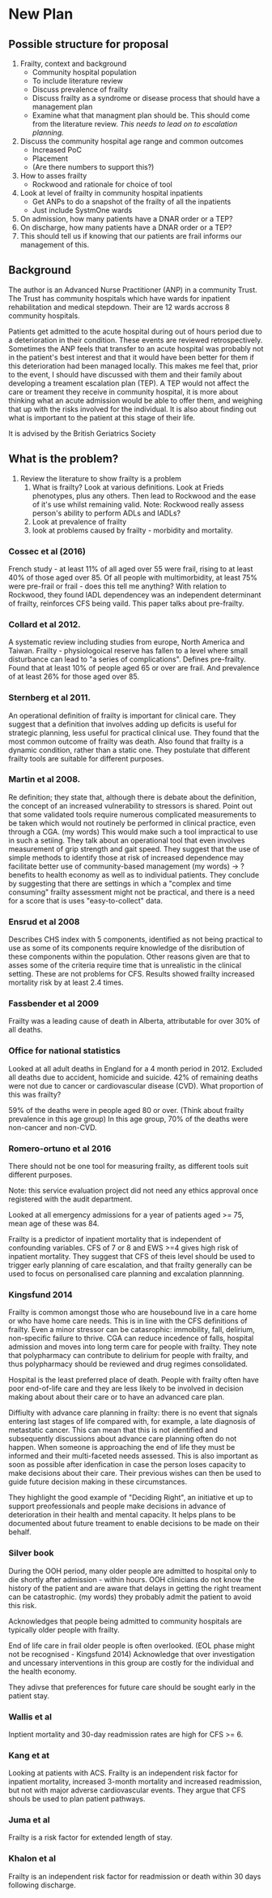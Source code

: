 # New Plan

## Possible structure for proposal

1. Frailty, context and background
     + Community hospital population
     + To include literature review 
     + Discuss prevalence of frailty
     + Discuss frailty as a syndrome or disease process that should have a 
       management plan
     + Examine what that managment plan should be. This should come from the 
       literature review. *This needs to lead on to escalation planning.*
2. Discuss the community hospital age range and common outcomes
     + Increased PoC
     + Placement
     + (Are there numbers to support this?)
3. How to asses frailty
     + Rockwood and rationale for choice of tool
4. Look at level of frailty in community hospital inpatients
     + Get ANPs to do a snapshot of the frailty of all the inpatients
     + Just include SystmOne wards
5. On admission, how many patients have a DNAR order or a TEP?
6. On discharge, how many patients have a DNAR order or a TEP?
7. This should tell us if knowing that our patients are frail informs our 
   management of this.

## Background

The author is an Advanced Nurse Practitioner (ANP) in a community Trust.
The Trust has community hospitals which have wards for inpatient rehabilitation and
medical stepdown. Their are 12 wards accross 8 community hospitals.

Patients get admitted to the acute hospital during out of hours period due to a 
deterioration in their condition.
These events are reviewed retrospectively. Sometimes the ANP feels that transfer 
to an acute hospital was probably not in the patient's best interest and that it
would have been better for them if this deterioration had been managed locally.
This makes me feel that, prior to the event, I should have discussed with them and
their family about developing a treament escalation plan (TEP).
A TEP would not affect the care or treament they receive in community hospital,
it is more about thinking what an acute admission would be able to offer them,
and weighing that up with the risks involved for the individual. It is also about 
finding out what is important to the patient at this stage of their life.

It is advised by the British Geriatrics Society

## What is the problem?

1. Review the literature to show frailty is a problem
    1. What is frailty? Look at various definitions. Look at Frieds phenotypes, plus
        any others. Then lead to Rockwood and the ease of it's use whilst
        remaining valid. Note: Rockwood really assess person's ability to perform
        ADLs and IADLs?
    1. Look at prevalence of frailty
    2. look at problems caused by frailty - morbidity and mortality.


### Cossec et al (2016)  
French study - at least 11% of all aged over 55 were frail, rising
to at least 40% of those aged over 85. Of all people with multimorbidity, at least
75% were pre-frail or frail - does this tell me anything? With relation to Rockwood,
they found IADL dependencey was an independent determinant of frailty, reinforces
CFS being vaild. This paper talks about pre-frailty.

### Collard et al 2012.  
A systematic review including studies from europe, 
North America and Taiwan. Frailty - physiologoical reserve has fallen to a level where 
small disturbance can lead to "a series of complications". Defines pre-frailty.
Found that at least 10% of people aged 65 or over are frail. And prevalence 
of at least 26% for those aged over 85.

### Sternberg et al 2011. 
An operational definition of frailty is important for clinical care.
They suggest that a definition that involves adding up deficits is useful for strategic
planning, less useful for practical clinical use. They found that the most common outcome
of frailty was death. Also found that frailty is a dynamic condition, rather than a static one.
They postulate that different frailty tools are suitable for different purposes. 

### Martin et al 2008. 
Re definition; they state that, although there is debate about the definition,
the concept of an increased vulnerability to stressors is shared. Point out that
some validated tools require numerous complicated measurements to be taken which 
would not routinely be performed in clinical practice, even through a CGA. 
(my words) This would make such a tool impractical to use in such a setiing. They 
talk about an operational tool that even involves measurement of grip strength 
and gait speed. They suggest that the use of simple methods to identify those
at risk of increased dependence may facilitate better use of community-based
management (my words) -> ?benefits to health economy as well as to individual patients.
They conclude by suggesting that there are settings in which a "complex and time consuming"
frailty assessment might not be practical, and there is a need for a score that is
uses "easy-to-collect" data.

### Ensrud et al 2008 
Describes CHS index with 5 components, identified as not being practical to use as 
some of its components require knowledge of the disribution of these components within
the population. Other reasons given are that to asses some of the criteria require
time that is unrealistic in the clinical setting. These are not problems for CFS. Results showed 
frailty increased mortality risk by at least 2.4 times.

### Fassbender et al 2009 
Frailty was a leading cause of death in Alberta, attributable for over 30%
of all deaths.

### Office for national statistics 
Looked at all adult deaths in England for a 4 month period in 2012. Excluded all deaths
due to accident, homicide and suicide. 42% of remaining deaths were not due to
cancer or cardiovascular disease (CVD). What proportion of this was frailty?

59% of the deaths were in people aged 80 or over. (Think about frailty prevalence in 
this age group) In this age group, 70% of the deaths were non-cancer and non-CVD.

### Romero-ortuno et al 2016
There should not be one tool for measuring frailty, as different tools suit 
different purposes.

Note: this service evaluation project did not need any ethics approval once registered
with the audit department.

Looked at all emergency admissions for a year of patients aged >= 75, mean age of these
was 84.

Frailty is a predictor of inpatient mortality that is independent of confounding variables.
CFS of 7 or 8 and EWS >=4 gives high risk of inpatient mortality. They suggest that CFS
of theis level should be used to trigger early planning of care escalation, and that frailty
generally can be used to focus on personalised care planning and excalation plannning.

### Kingsfund 2014
Frailty is common amongst those who are housebound live in a care home or who have 
home care needs. This is in line with the CFS definitions of frailty.
Even a minor stressor can be catasrophic: immobility, fall, delirium,
non-specific failure to thrive. CGA can reduce incedence of falls, hospital
admission and moves into long term care for people with frailty.
They note that polypharmacy can contribute to delirium for people with frailty, 
and thus polypharmacy should be reviewed and drug regimes consolidated.

Hospital is the least preferred place of death. People with frailty often have poor
end-of-life care and they are less likely to be involved in decision making about
about their care or to have an advanced care plan.

Diffiulty with advance care planning in frailty: there is no event that signals
entering last stages of life compared with, for example, a late diagnosis of 
metastatic cancer. This can mean that this is not identified and subsequently
discussions about advance care planning often do not happen. When someone is
approaching the end of life they must be informed and their multi-faceted needs
assessed. This is also important as soon as possible after idenfication in case 
the person loses capacity to make decisions about their care. Their previous
wishes can then be used to guide future decision making in these circumstances.

They highlight the good example of "Deciding Right", an initiative et up to 
support preofessionals and people make decisions in advance of deterioration
in their health and mental capacity. It helps plans to be documented about future
treament to enable decisions to be made on their behalf.

### Silver book
During the OOH period, many older people are admitted to hospital only to die shortly 
after admission - within hours. OOH clinicians do not know the history of the patient
and are aware that delays in getting the right treament can be catastrophic.
(my words) they probably admit the patient to avoid this risk.

Acknowledges that people being admitted to community hospitals are typically 
older people with frailty.

End of life care in frail older people is often overlooked. (EOL phase might not
be recognised - Kingsfund 2014) Acknowledge that over investigation and uncessary
interventions in this group are costly for the individual and the health economy.

They adivse that preferences for future care should be sought early in the patient
stay.

### Wallis et al 
Inptient mortality and 30-day readmission rates are high for CFS >= 6.

### Kang et at
Looking at patients with ACS. Frailty is an independent risk factor for inpatient
mortality, increased 3-month mortality and increased readmission, but not with 
major adverse cardiovascular events. They argue that CFS shouls be used to plan
patient pathways.

### Juma et al
Frailty is a risk factor for extended length of stay.

### Khalon et al
Frailty is an independent risk factor for readmission or death within 30 days
following discharge.